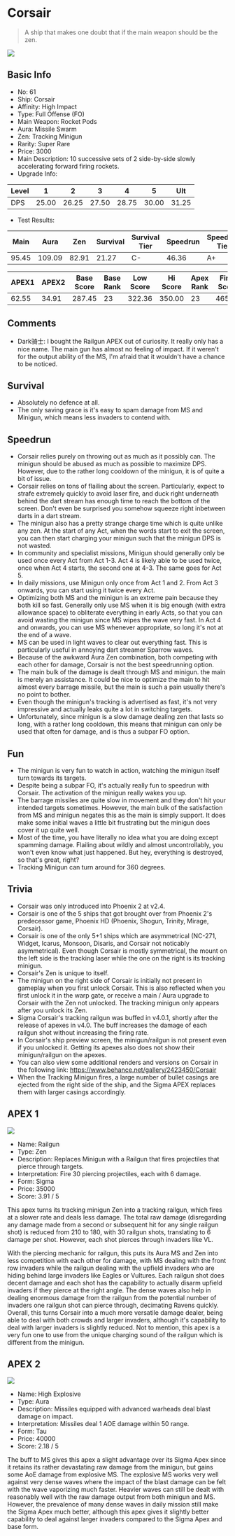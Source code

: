 # Corsair

> A ship that makes one doubt that if the main weapon should be the zen.

<img src="/ships/ship_61.png" style={{zoom:1}}/>

## Basic Info

- No: 61
- Ship: Corsair
- Affinity: High Impact
- Type: Full Offense (FO)
- Main Weapon: Rocket Pods
- Aura: Missile Swarm
- Zen: Tracking Minigun
- Rarity: Super Rare
- Price: 3000
- Main Description: 10 successive sets of 2 side-by-side slowly accelerating forward firing rockets.
- Upgrade Info: 

| Level | 1 | 2 | 3 | 4 | 5 | Ult |
|--|--|--|--|--|--|--|
| DPS | 25.00 | 26.25 | 27.50 | 28.75 | 30.00 | 31.25 |

- Test Results: 

| Main | Aura | Zen | Survival | Survival Tier | Speedrun | Speedrun Tier | Fun | Fun Tier |
|--|--|--|--|--|--|--|--|--|
| 95.45 | 109.09 | 82.91 | 21.27 | C- | 46.36 | A+ | 47.45 | A+ |

| APEX1 | APEX2 | Base Score | Base Rank | Low Score | Hi Score | Apex Rank | Final Score | FinalRank |
|--|--|--|--|--|--|--|--|--|
| 62.55 | 34.91 | 287.45 | 23 | 322.36 | 350.00 | 23 | 465.09 | 22 |

## Comments

- Dark骑士: I bought the Railgun APEX out of curiosity. It really only has a nice name. The main gun has almost no feeling of impact. If it weren't for the output ability of the MS, I'm afraid that it wouldn't have a chance to be noticed.

## Survival

- Absolutely no defence at all.
- The only saving grace is it's easy to spam damage from MS and Minigun, which means less invaders to contend with.

## Speedrun

- Corsair relies purely on throwing out as much as it possibly can. The minigun should be abused as much as possible to maximize DPS. However, due to the rather long cooldown of the minigun, it is of quite a bit of issue.
- Corsair relies on tons of flailing about the screen. Particularly, expect to strafe extremely quickly to avoid laser fire, and duck right underneath behind the dart stream has enough time to reach the bottom of the screen. Don't even be surprised you somehow squeeze right inbetween darts in a dart stream.
- The minigun also has a pretty strange charge time which is quite unlike any zen. At the start of any Act, when the words start to exit the screen, you can then start charging your minigun such that the minigun DPS is not wasted.
- In community and specialist missions, Minigun should generally only be used once every Act from Act 1-3. Act 4 is likely able to be used twice, once when Act 4 starts, the second one at 4-3. The same goes for Act 5.
- In daily missions, use Minigun only once from Act 1 and 2. From Act 3 onwards, you can start using it twice every Act.
- Optimizing both MS and the minigun is an extreme pain because they both kill so fast. Generally only use MS when it is big enough (with extra allowance space) to obliterate everything in early Acts, so that you can avoid wasting the minigun since MS wipes the wave very fast. In Act 4 and onwards, you can use MS whenever appropriate, so long it's not at the end of a wave.
- MS can be used in light waves to clear out everything fast. This is particularly useful in annoying dart streamer Sparrow waves.
- Because of the awkward Aura Zen combination, both competing with each other for damage, Corsair is not the best speedrunning option.
- The main bulk of the damage is dealt through MS and minigun. the main is merely an assistance. It could be nice to optimize the main to hit almost every barrage missile, but the main is such a pain usually there's no point to bother.
- Even though the minigun's tracking is advertised as fast, it's not very impressive and actually leaks quite a lot in switching targets.
- Unfortunately, since minigun is a slow damage dealing zen that lasts so long, with a rather long cooldown, this means that minigun can only be used that often for damage, and is thus a subpar FO option.

## Fun

- The minigun is very fun to watch in action, watching the minigun itself turn towards its targets.
- Despite being a subpar FO, it's actually really fun to speedrun with Corsair. The activation of the minigun really wakes you up.
- The barrage missiles are quite slow in movement and they don't hit your intended targets sometimes. However, the main bulk of the satisfaction from MS and minigun negates this as the main is simply support. It does make some initial waves a little bit frustrating but the minigun does cover it up quite well.
- Most of the time, you have literally no idea what you are doing except spamming damage. Flailing about wildly and almost uncontrollably, you won't even know what just happened. But hey, everything is destroyed, so that's great, right?
- Tracking Minigun can turn around for 360 degrees.

## Trivia

- Corsair was only introduced into Phoenix 2 at v2.4.
- Corsair is one of the 5 ships that got brought over from Phoenix 2's predecessor game, Phoenix HD (Phoenix, Shogun, Trinity, Mirage, Corsair).
- Corsair is one of the only 5+1 ships which are asymmetrical (NC-271, Widget, Icarus, Monsoon, Disaris, and Corsair not noticably asymmetrical). Even though Corsair is mostly symmetrical, the mount on the left side is the tracking laser while the one on the right is its tracking minigun.
- Corsair's Zen is unique to itself.
- The minigun on the right side of Corsair is initially not present in gameplay when you first unlock Corsair. This is also reflected when you first unlock it in the warp gate, or receive a main / Aura upgrade to Corsair with the Zen not unlocked. The tracking minigun only appears after you unlock its Zen.
- Sigma Corsair's tracking railgun was buffed in v4.0.1, shortly after the release of apexes in v4.0. The buff increases the damage of each railgun shot without increasing the firing rate.
- In Corsair's ship preview screen, the minigun/railgun is not present even if you unlocked it. Getting its apexes also does not show their minigun/railgun on the apexes.
- You can also view some additional renders and versions on Corsair in the following link: https://www.behance.net/gallery/2423450/Corsair
- When the Tracking Minigun fires, a large number of bullet casings are ejected from the right side of the ship, and the Sigma APEX replaces them with larger casings accordingly.

## APEX 1

<img src="/ships/ship_61_apex_1.png" style={{zoom:1}}/>

- Name: Railgun
- Type: Zen
- Description: Replaces Minigun with a Railgun that fires projectiles that pierce through targets.
- Interpretation: Fire 30 piercing projectiles, each with 6 damage.
- Form: Sigma
- Price: 35000
- Score: 3.91 / 5

This apex turns its tracking minigun Zen into a tracking railgun, which fires at a slower rate and deals less damage. The total raw damage (disregarding any damage made from a second or subsequent hit for any single railgun shot) is reduced from 210 to 180, with 30 railgun shots, translating to 6 damage per shot. However, each shot pierces through invaders like VL.

With the piercing mechanic for railgun, this puts its Aura MS and Zen into less competition with each other for damage, with MS dealing with the front row invaders while the railgun dealing with the upfield invaders who are hiding behind large invaders like Eagles or Vultures. Each railgun shot does decent damage and each shot has the capability to actually disarm upfield invaders if they pierce at the right angle. The dense waves also help in dealing enormous damage from the railgun from the potential number of invaders one railgun shot can pierce through, decimating Ravens quickly. Overall, this turns Corsair into a much more versatile damage dealer, being able to deal with both crowds and larger invaders, although it's capability to deal with larger invaders is slightly reduced. Not to mention, this apex is a very fun one to use from the unique charging sound of the railgun which is different from the minigun.

## APEX 2

<img src="/ships/ship_61_apex_2.png" style={{zoom:1}}/>

- Name: High Explosive
- Type: Aura
- Description: Missiles equipped with advanced warheads deal blast damage on impact.
- Interpretation: Missiles deal 1 AOE damage within 50 range.
- Form: Tau
- Price: 40000
- Score: 2.18 / 5

The buff to MS gives this apex a slight advantage over its Sigma Apex since it retains its rather devastating raw damage from the minigun, but gains some AoE damage from explosive MS. The explosive MS works very well against very dense waves where the impact of the blast damage can be felt with the wave vaporizing much faster. Heavier waves can still be dealt with reasonably well with the raw damage output from both minigun and MS. However, the prevalence of many dense waves in daily mission still make the Sigma Apex much better, although this apex gives it slightly better capability to deal against larger invaders compared to the Sigma Apex and base form.

